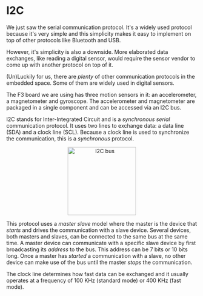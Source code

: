 # I2C

We just saw the serial communication protocol. It's a widely used protocol because it's very
simple and this simplicity makes it easy to implement on top of other protocols like Bluetooth and
USB.

However, it's simplicity is also a downside. More elaborated data exchanges, like reading a digital
sensor, would require the sensor vendor to come up with another protocol on top of it.

(Un)Luckily for us, there are *plenty* of other communication protocols in the embedded space. Some
of them are widely used in digital sensors.

The F3 board we are using has three motion sensors in it: an accelerometer, a magnetometer and
gyroscope. The accelerometer and magnetometer are packaged in a single component and can be accessed
via an I2C bus.

I2C stands for Inter-Integrated Circuit and is a *synchronous* *serial* communication protocol. It
uses two lines to exchange data: a data line (SDA) and a clock line (SCL). Because a clock line is
used to synchronize the communication, this is a *synchronous* protocol.

<p align="center">
<img height=180 title="I2C bus" class="white_bg" src="https://upload.wikimedia.org/wikipedia/commons/3/3e/I2C.svg">
</p>

This protocol uses a *master* *slave* model where the master is the device that *starts* and
drives the communication with a slave device. Several devices, both masters and slaves, can be
connected to the same bus at the same time. A master device can communicate with a specific slave
device by first broadcasting its *address* to the bus. This address can be 7 bits or 10 bits long.
Once a master has *started* a communication with a slave, no other device can make use of the bus
until the master *stops* the communication.

The clock line determines how fast data can be exchanged and it usually operates at a frequency of
100 KHz (standard mode) or 400 KHz (fast mode).
